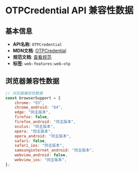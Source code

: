 # OTPCredential API 兼容性数据

## 基本信息

- **API名称**: `OTPCredential`
- **MDN文档**: [OTPCredential](https://developer.mozilla.org/docs/Web/API/OTPCredential)
- **规范文档**: [查看规范](https://wicg.github.io/web-otp/#OTPCredential)
- **标签**: `web-features:web-otp`

## 浏览器兼容性数据

```javascript
// 浏览器兼容性数据
const browserSupport = {
    chrome: "93",
    chrome_android: "84",
    edge: "同主版本",
    firefox: false,
    firefox_android: "同主版本",
    oculus: "同主版本",
    opera: "同主版本",
    opera_android: "同主版本",
    safari: false,
    safari_ios: "同主版本",
    samsunginternet_android: "同主版本",
    webview_android: false,
    webview_ios: "同主版本",
};

```

